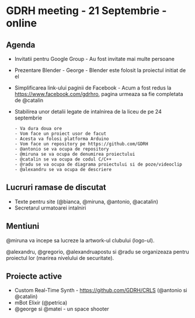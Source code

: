 # GDRH meeting - 21 Septembrie - online

## Agenda

* Invitatii pentru Google Group
      - Au fost invitate mai multe persoane

* Prezentare Blender - George
      - Blender este folosit la proiectul initiat de el

* Simplificarea link-ului paginii de Facebook
      - Acum a fost redus la https://www.facebook.com/gdrhro, pagina urmeaza sa fie completata de @catalin

* Stabilirea unor detalii legate de intalnirea de la liceu de pe 24 septembrie

      - Va dura doua ore
      - Vom face un proiect usor de facut
      - Acesta va folosi platforma Arduino
      - Vom face un repository pe https://github.com/GDRH
      - @antonio se va ocupa de repository
      - @miruna se va ocupa de denumirea proiectului
      - @catalin se va ocupa de codul C/C++
      - @radu se va ocupa de diagrama proiectului si de poze/videoclip
      - @alexandru se va ocupa de descriere
      

## Lucruri ramase de discutat

* Texte pentru site (@bianca, @miruna, @antonio, @acatalin)
* Secretarul urmatoarei intalniri

## Mentiuni

@miruna va incepe sa lucreze la artwork-ul clubului (logo-ul).

@alexandru, @gregorio, @alexandruapostu si @radu se organizeaza pentru proiectul lor (marirea nivelului de securitate).

## Proiecte active
* Custom Real-Time Synth - https://github.com/GDRH/CRLS (@antonio si @catalin)
* mBot Elixir (@petrica)
* @george si @matei - un space shooter
